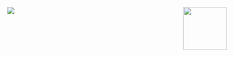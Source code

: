 <img src="https://github-readme-stats.vercel.app/api?username=avicoder&show_icons=true&hide=stars&count_private=true" align="left"/>
<img src="https://images.youracclaim.com/images/6a254dad-77e5-4e71-8049-94e5c7a15981/azure-fundamentals-600x600.png" align="right" height="100px" width="100px"/>
